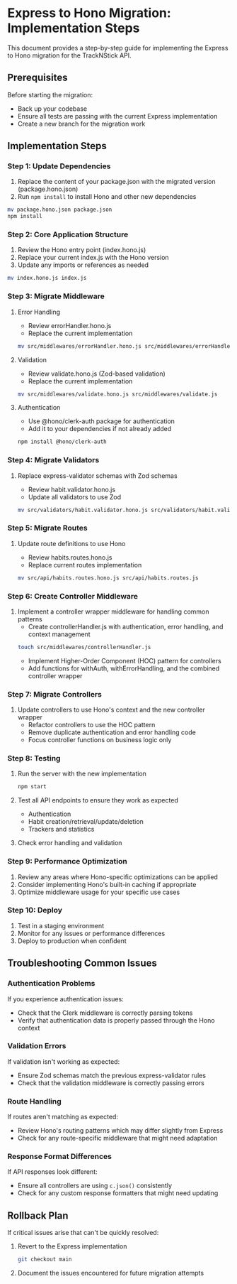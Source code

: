 # Express to Hono Migration: Implementation Steps

This document provides a step-by-step guide for implementing the Express to Hono migration for the TrackNStick API.

## Prerequisites

Before starting the migration:
- Back up your codebase
- Ensure all tests are passing with the current Express implementation
- Create a new branch for the migration work

## Implementation Steps

### Step 1: Update Dependencies

1. Replace the content of your package.json with the migrated version (package.hono.json)
2. Run `npm install` to install Hono and other new dependencies

```bash
mv package.hono.json package.json
npm install
```

### Step 2: Core Application Structure

1. Review the Hono entry point (index.hono.js)
2. Replace your current index.js with the Hono version
3. Update any imports or references as needed

```bash
mv index.hono.js index.js
```

### Step 3: Migrate Middleware

1. Error Handling
   - Review errorHandler.hono.js
   - Replace the current implementation
   
   ```bash
   mv src/middlewares/errorHandler.hono.js src/middlewares/errorHandler.js
   ```

2. Validation
   - Review validate.hono.js (Zod-based validation)
   - Replace the current implementation
   
   ```bash
   mv src/middlewares/validate.hono.js src/middlewares/validate.js
   ```

3. Authentication
   - Use @hono/clerk-auth package for authentication
   - Add it to your dependencies if not already added
   
   ```bash
   npm install @hono/clerk-auth
   ```

### Step 4: Migrate Validators

1. Replace express-validator schemas with Zod schemas
   - Review habit.validator.hono.js
   - Update all validators to use Zod
   
   ```bash
   mv src/validators/habit.validator.hono.js src/validators/habit.validator.js
   ```

### Step 5: Migrate Routes

1. Update route definitions to use Hono
   - Review habits.routes.hono.js
   - Replace current routes implementation
   
   ```bash
   mv src/api/habits.routes.hono.js src/api/habits.routes.js
   ```

### Step 6: Create Controller Middleware

1. Implement a controller wrapper middleware for handling common patterns
   - Create controllerHandler.js with authentication, error handling, and context management
   ```bash
   touch src/middlewares/controllerHandler.js
   ```
   - Implement Higher-Order Component (HOC) pattern for controllers
   - Add functions for withAuth, withErrorHandling, and the combined controller wrapper

### Step 7: Migrate Controllers

1. Update controllers to use Hono's context and the new controller wrapper
   - Refactor controllers to use the HOC pattern
   - Remove duplicate authentication and error handling code
   - Focus controller functions on business logic only

### Step 8: Testing

1. Run the server with the new implementation
   ```bash
   npm start
   ```

2. Test all API endpoints to ensure they work as expected
   - Authentication
   - Habit creation/retrieval/update/deletion
   - Trackers and statistics

3. Check error handling and validation

### Step 9: Performance Optimization

1. Review any areas where Hono-specific optimizations can be applied
2. Consider implementing Hono's built-in caching if appropriate
3. Optimize middleware usage for your specific use cases

### Step 10: Deploy

1. Test in a staging environment
2. Monitor for any issues or performance differences
3. Deploy to production when confident

## Troubleshooting Common Issues

### Authentication Problems

If you experience authentication issues:
- Check that the Clerk middleware is correctly parsing tokens
- Verify that authentication data is properly passed through the Hono context

### Validation Errors

If validation isn't working as expected:
- Ensure Zod schemas match the previous express-validator rules
- Check that the validation middleware is correctly passing errors

### Route Handling

If routes aren't matching as expected:
- Review Hono's routing patterns which may differ slightly from Express
- Check for any route-specific middleware that might need adaptation

### Response Format Differences

If API responses look different:
- Ensure all controllers are using `c.json()` consistently
- Check for any custom response formatters that might need updating

## Rollback Plan

If critical issues arise that can't be quickly resolved:

1. Revert to the Express implementation
   ```bash
   git checkout main
   ```

2. Document the issues encountered for future migration attempts
